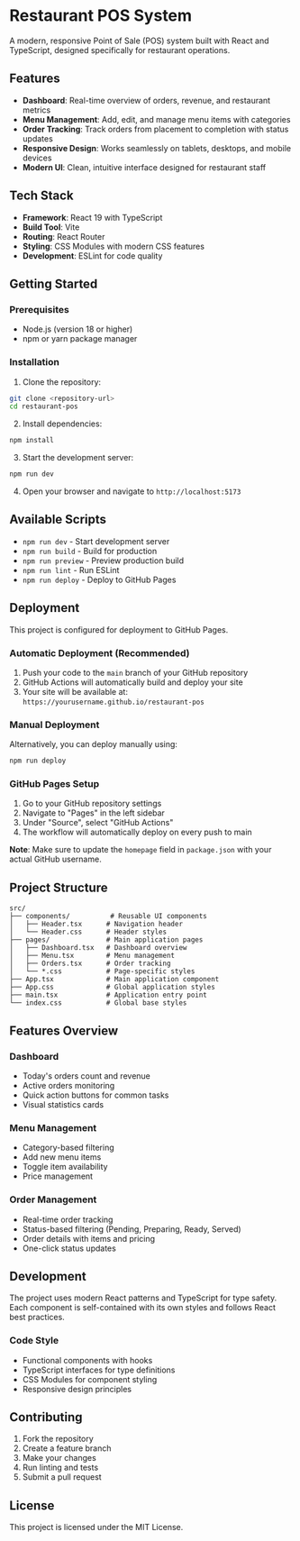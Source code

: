 # Restaurant POS System

A modern, responsive Point of Sale (POS) system built with React and TypeScript, designed specifically for restaurant operations.

## Features

- **Dashboard**: Real-time overview of orders, revenue, and restaurant metrics
- **Menu Management**: Add, edit, and manage menu items with categories
- **Order Tracking**: Track orders from placement to completion with status updates
- **Responsive Design**: Works seamlessly on tablets, desktops, and mobile devices
- **Modern UI**: Clean, intuitive interface designed for restaurant staff

## Tech Stack

- **Framework**: React 19 with TypeScript
- **Build Tool**: Vite
- **Routing**: React Router
- **Styling**: CSS Modules with modern CSS features
- **Development**: ESLint for code quality

## Getting Started

### Prerequisites

- Node.js (version 18 or higher)
- npm or yarn package manager

### Installation

1. Clone the repository:
```bash
git clone <repository-url>
cd restaurant-pos
```

2. Install dependencies:
```bash
npm install
```

3. Start the development server:
```bash
npm run dev
```

4. Open your browser and navigate to `http://localhost:5173`

## Available Scripts

- `npm run dev` - Start development server
- `npm run build` - Build for production
- `npm run preview` - Preview production build
- `npm run lint` - Run ESLint
- `npm run deploy` - Deploy to GitHub Pages

## Deployment

This project is configured for deployment to GitHub Pages.

### Automatic Deployment (Recommended)

1. Push your code to the `main` branch of your GitHub repository
2. GitHub Actions will automatically build and deploy your site
3. Your site will be available at: `https://yourusername.github.io/restaurant-pos`

### Manual Deployment

Alternatively, you can deploy manually using:

```bash
npm run deploy
```

### GitHub Pages Setup

1. Go to your GitHub repository settings
2. Navigate to "Pages" in the left sidebar
3. Under "Source", select "GitHub Actions" 
4. The workflow will automatically deploy on every push to main

**Note**: Make sure to update the `homepage` field in `package.json` with your actual GitHub username.

## Project Structure

```
src/
├── components/          # Reusable UI components
│   ├── Header.tsx      # Navigation header
│   └── Header.css      # Header styles
├── pages/              # Main application pages
│   ├── Dashboard.tsx   # Dashboard overview
│   ├── Menu.tsx        # Menu management
│   ├── Orders.tsx      # Order tracking
│   └── *.css           # Page-specific styles
├── App.tsx             # Main application component
├── App.css             # Global application styles
├── main.tsx            # Application entry point
└── index.css           # Global base styles
```

## Features Overview

### Dashboard
- Today's orders count and revenue
- Active orders monitoring
- Quick action buttons for common tasks
- Visual statistics cards

### Menu Management
- Category-based filtering
- Add new menu items
- Toggle item availability
- Price management

### Order Management
- Real-time order tracking
- Status-based filtering (Pending, Preparing, Ready, Served)
- Order details with items and pricing
- One-click status updates

## Development

The project uses modern React patterns and TypeScript for type safety. Each component is self-contained with its own styles and follows React best practices.

### Code Style
- Functional components with hooks
- TypeScript interfaces for type definitions
- CSS Modules for component styling
- Responsive design principles

## Contributing

1. Fork the repository
2. Create a feature branch
3. Make your changes
4. Run linting and tests
5. Submit a pull request

## License

This project is licensed under the MIT License.
